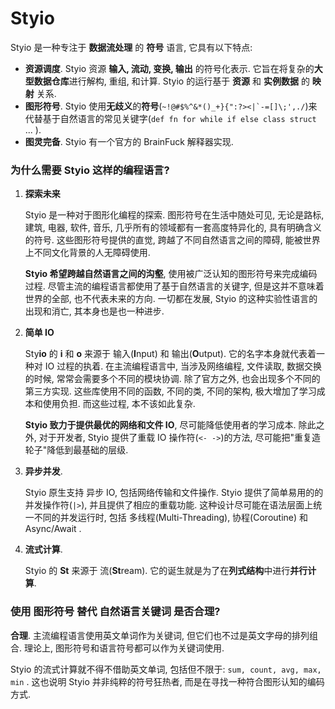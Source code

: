 # Styio

Styio 是一种专注于 **数据流处理** 的 **符号** 语言, 它具有以下特点:

* **资源调度**. Styio 资源 **输入, 流动, 变换, 输出** 的符号化表示. 它旨在将复杂的**大型数据仓库**进行解构, 重组, 和计算. Styio 的运行基于 **资源** 和 **实例数据** 的 **映射** 关系.&#x20;
* **图形符号**. Styio 使用**无歧义**的**符号**(``~!@#$%^&*()_+}{":?><|`-=[]\;',./``)来代替基于自然语言的常见关键字(`def fn for while if else class struct` ... ).
* **图灵完备**. Styio 有一个官方的 BrainFuck 解释器实现.

### 为什么需要 Styio 这样的编程语言?

1.  **探索未来**



    Styio 是一种对于图形化编程的探索. 图形符号在生活中随处可见, 无论是路标, 建筑, 电器, 软件, 音乐, 几乎所有的领域都有一套高度特异化的, 具有明确含义的符号. 这些图形符号提供的直觉, 跨越了不同自然语言之间的障碍, 能被世界上不同文化背景的人无障碍使用.&#x20;



    **Styio 希望跨越自然语言之间的沟壑**, 使用被广泛认知的图形符号来完成编码过程. 尽管主流的编程语言都使用了基于自然语言的关键字, 但是这并不意味着世界的全部, 也不代表未来的方向. 一切都在发展, Styio 的这种实验性语言的出现和消亡, 其本身也是也一种进步.&#x20;


2.  **简单 IO**



    Sty**io** 的 **i** 和 **o** 来源于 输入(**I**nput) 和 输出(**O**utput). 它的名字本身就代表着一种对 IO 过程的执着. 在主流编程语言中, 当涉及网络编程, 文件读取, 数据交换的时候, 常常会需要多个不同的模块协调. 除了官方之外, 也会出现多个不同的第三方实现. 这些库使用不同的函数, 不同的类, 不同的架构, 极大增加了学习成本和使用负担. 而这些过程, 本不该如此复杂.



    **Styio 致力于提供最优的网络和文件 IO**, 尽可能降低使用者的学习成本. 除此之外, 对于开发者, Styio 提供了重载 IO 操作符(`<- ->`)的方法, 尽可能把"重复造轮子"降低到最基础的层级.&#x20;


3.  **异步并发**.&#x20;



    Styio 原生支持 异步 IO, 包括网络传输和文件操作. Styio 提供了简单易用的的并发操作符(`|>`), 并且提供了相应的重载功能. 这种设计尽可能在语法层面上统一不同的并发运行时, 包括 多线程(Multi-Threading), 协程(Coroutine) 和 Async/Await .


4.  **流式计算**.&#x20;



    Styio 的 **St** 来源于 流(**St**ream). 它的诞生就是为了在**列式结构**中进行**并行计算**.&#x20;

### 使用 图形符号 替代 自然语言关键词 是否合理?

**合理**. 主流编程语言使用英文单词作为关键词, 但它们也不过是英文字母的排列组合. 理论上, 图形符号和语言符号都可以作为关键词使用.&#x20;

Styio 的流式计算就不得不借助英文单词, 包括但不限于: `sum, count, avg, max, min` . 这也说明 Styio 并非纯粹的符号狂热者, 而是在寻找一种符合图形认知的编码方式.
